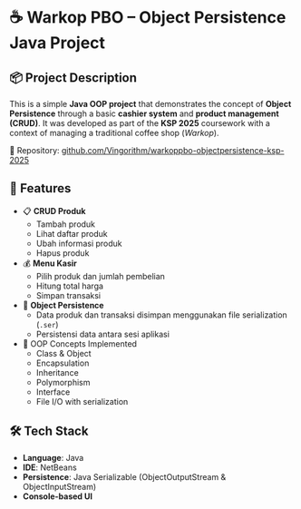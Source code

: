 # ☕ Warkop PBO – Object Persistence Java Project

## 📦 Project Description
This is a simple **Java OOP project** that demonstrates the concept of **Object Persistence** through a basic **cashier system** and **product management (CRUD)**. It was developed as part of the **KSP 2025** coursework with a context of managing a traditional coffee shop (*Warkop*).

📁 Repository: [github.com/Vingorithm/warkoppbo-objectpersistence-ksp-2025](https://github.com/Vingorithm/warkoppbo-objectpersistence-ksp-2025)

## 🎯 Features
- 📋 **CRUD Produk**
  - Tambah produk
  - Lihat daftar produk
  - Ubah informasi produk
  - Hapus produk
- 💰 **Menu Kasir**
  - Pilih produk dan jumlah pembelian
  - Hitung total harga
  - Simpan transaksi
- 💾 **Object Persistence**
  - Data produk dan transaksi disimpan menggunakan file serialization (`.ser`)
  - Persistensi data antara sesi aplikasi
- 🧱 OOP Concepts Implemented
  - Class & Object
  - Encapsulation
  - Inheritance
  - Polymorphism
  - Interface
  - File I/O with serialization

## 🛠️ Tech Stack
- **Language**: Java
- **IDE**: NetBeans
- **Persistence**: Java Serializable (ObjectOutputStream & ObjectInputStream)
- **Console-based UI**
